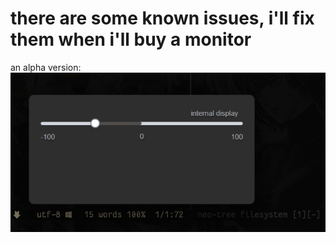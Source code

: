 # there are some known issues, i'll fix them when i'll buy a monitor

an alpha version:  
![alpha version](./public/image.png) 
